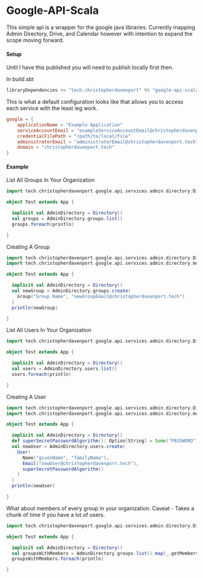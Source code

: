 Google-API-Scala
================

This simple api is a wrapper for the google java libraries. Currently mapping Admin Directory, Drive,
and Calendar however with intention to expand the scope moving forward.

#### Setup
Until I have this published you will need to publish locally first then.

In build.sbt
```sbt
libraryDependencies += "tech.christopherdavenport" %% "google-api-scala" % "0.01-SNAPSHOT"
```

This is what a default configuration looks like that allows you to access each service with the least leg work.

```conf
google = {
    applicationName = "Example Application"
    serviceAccountEmail = "exampleServiceAccountEmail@christopherdavenport.tech"
    credentialFilePath = "/path/to/local/file"
    administratorEmail = "administratorEmail@christopherdavenport.tech"
    domain = "christopherdavenport.tech"
}
```

#### Example

List All Groups In Your Organization
```scala
import tech.christopherdavenport.google.api.services.admin.directory.Directory

object Test extends App {

  implicit val AdminDirectory = Directory()
  val groups = AdminDirectory.groups.list()
  groups.foreach(println)

}
```

Creating A Group
```scala
import tech.christopherdavenport.google.api.services.admin.directory.Directory
import tech.christopherdavenport.google.api.services.admin.directory.models.Group

object Test extends App {

  implicit val AdminDirectory = Directory()
  val newGroup = AdminDirectory.groups.create(
    Group("Group Name", "newGroupEmail@christopherdavenport.tech")
  )
  println(newGroup)

}
```

List All Users In Your Organization
```scala
import tech.christopherdavenport.google.api.services.admin.directory.Directory

object Test extends App {

  implicit val AdminDirectory = Directory()
  val users = AdminDirectory.users.list()
  users.foreach(println)

}
```

Creating A User
```scala
import tech.christopherdavenport.google.api.services.admin.directory.Directory
import tech.christopherdavenport.google.api.services.admin.directory.models.{Email, Name, User}

object Test extends App {

  implicit val AdminDirectory = Directory()
  def superSecretPasswordAlgorithm(): Option[String] = Some("PASSWORD")
  val newUser = AdminDirectory.users.create(
    User(
      Name("givenName", "familyName"),
      Email("newUser@christopherdavenport.tech"),
      superSecretPasswordAlgorithm()
    )
  )
  println(newUser)

}
```

What about members of every group in your organization. Caveat - Takes a chunk of time if you have a lot of users.
```scala
import tech.christopherdavenport.google.api.services.admin.directory.Directory

object Test extends App {

  implicit val AdminDirectory = Directory()
  val groupsWithMembers = AdminDirectory.groups.list().map(_.getMembers)
  groupsWithMembers.foreach(println)

}
```




